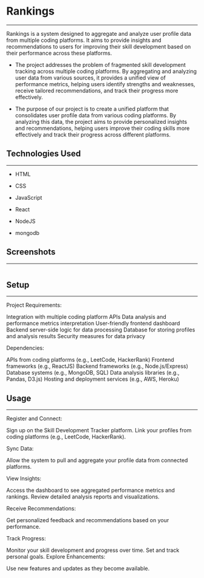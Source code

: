 <h1>Rankings</h1>
<hr><p>Rankings is a system designed to aggregate and analyze user profile data from multiple coding platforms. It aims to provide insights and recommendations to users for improving their skill development based on their performance across these platforms.</p><ul>
<li>The project addresses the problem of fragmented skill development tracking across multiple coding platforms. By aggregating and analyzing user data from various sources, it provides a unified view of performance metrics, helping users identify strengths and weaknesses, receive tailored recommendations, and track their progress more effectively.</li>
</ul><ul>
<li>The purpose of our project is to create a unified platform that consolidates user profile data from various coding platforms. By analyzing this data, the project aims to provide personalized insights and recommendations, helping users improve their coding skills more effectively and track their progress across different platforms.</li>
</ul><h2>Technologies Used</h2>
<hr><ul>
<li>HTML</li>
</ul><ul>
<li>CSS</li>
</ul><ul>
<li>JavaScript</li>
</ul><ul>
<li>React</li>
</ul><ul>
<li>NodeJS</li>
</ul><ul>
<li>mongodb</li>
</ul><h2>Screenshots</h2>
<hr><p><img src="file:///C:/Users/user/Downloads/page.jpg" alt=""></p><h2>Setup</h2>
<hr><p>Project Requirements:</p>
<p>Integration with multiple coding platform APIs
Data analysis and performance metrics interpretation
User-friendly frontend dashboard
Backend server-side logic for data processing
Database for storing profiles and analysis results
Security measures for data privacy</p>
<p>Dependencies:</p>
<p>APIs from coding platforms (e.g., LeetCode, HackerRank)
Frontend frameworks (e.g., ReactJS)
Backend frameworks (e.g., Node.js/Express)
Database systems (e.g., MongoDB, SQL)
Data analysis libraries (e.g., Pandas, D3.js)
Hosting and deployment services (e.g., AWS, Heroku)</p><h2>Usage</h2>
<hr><p>Register and Connect:</p>
<p>Sign up on the Skill Development Tracker platform.
Link your profiles from coding platforms (e.g., LeetCode, HackerRank).</p>
<p>Sync Data:</p>
<p>Allow the system to pull and aggregate your profile data from connected platforms.</p>
<p>View Insights:</p>
<p>Access the dashboard to see aggregated performance metrics and rankings.
Review detailed analysis reports and visualizations.</p>
<p>Receive Recommendations:</p>
<p>Get personalized feedback and recommendations based on your performance.</p>
<p>Track Progress:</p>
<p>Monitor your skill development and progress over time.
Set and track personal goals.
Explore Enhancements:</p>
<p>Use new features and updates as they become available.</p>